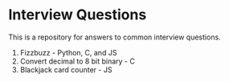 # Interview Questions

This is a repository for answers to common interview questions.

1. Fizzbuzz - Python, C, and JS
2. Convert decimal to 8 bit binary - C
3. Blackjack card counter - JS
